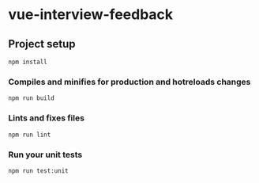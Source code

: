 # vue-interview-feedback

## Project setup
```
npm install
```

### Compiles and minifies for production and hotreloads changes
```
npm run build
```

### Lints and fixes files
```
npm run lint
```

### Run your unit tests
```
npm run test:unit
```
